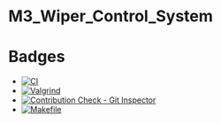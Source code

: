 # M3_Wiper_Control_System
# Badges
- [![CI](https://github.com/SaraniyaaSankar/M3_Wiper_Control_System/actions/workflows/main.yml/badge.svg)](https://github.com/SaraniyaaSankar/M3_Wiper_Control_System/actions/workflows/main.yml)
- [![Valgrind](https://github.com/SaraniyaaSankar/M3_Wiper_Control_System/actions/workflows/valgrind.yml/badge.svg)](https://github.com/SaraniyaaSankar/M3_Wiper_Control_System/actions/workflows/valgrind.yml)
- [![Contribution Check - Git Inspector](https://github.com/SaraniyaaSankar/M3_Wiper_Control_System/actions/workflows/git_inspector.yml/badge.svg)](https://github.com/SaraniyaaSankar/M3_Wiper_Control_System/actions/workflows/git_inspector.yml)
- [![Makefile](https://github.com/SaraniyaaSankar/M3_Wiper_Control_System/actions/workflows/Makefile.yml/badge.svg)](https://github.com/SaraniyaaSankar/M3_Wiper_Control_System/actions/workflows/Makefile.yml)
